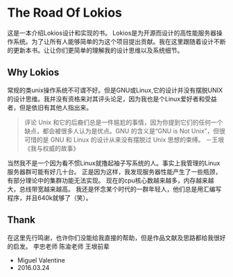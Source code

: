 # The Road Of Lokios

这是一本介绍Lokios设计和实现的书。
Lokios是为开源而设计的高性能服务器操作系统。为了让所有人能够简单的为这个项目提出贡献。我在这里跟随着设计不断的更新本书。让让你们更简单的理解我的设计思维以及系统细节。

## Why Lokios
常规的类unix操作系统不可谓不好。但是GNU或Linux,它的设计并没有摆脱UNIX的设计思维。我并没有资格来对其评头论足，因为我也是个Linux爱好者和受益者，但是依旧有其他人指出来。

> 评论 Unix 和它的后裔们总是一件尴尬的事情，因为你提到它们的任何一个缺点，都会被很多人认为是优点。GNU 的含义是“GNU is Not Unix”，但很可惜的是 GNU 和 Linux 的设计从来没有摆脱过 Unix 思想的束缚。
> －王垠《我与权威的故事》

当然我不是一个因为看不惯Linux就撸起袖子写系统的人。事实上我管理的Linux服务器群可能有好几十台。
正是因为这样，我发现服务器性能产生了一些瓶颈，有部分理论中的集群功能无法实现。
现在的cpu核心数越来越多，内存越来越大，总线带宽越来越高。
我还是怀念某个时代的一群年轻人，他们总是用汇编写程序，并且640k就够了（笑）。

## Thank
在这里先行鸣谢，也许你们没能给我直接的帮助，但是作品文献及思路都给我很好的启发。
李忠老师
陈渝老师
王垠前辈

- Miguel Valentine
- 2016.03.24